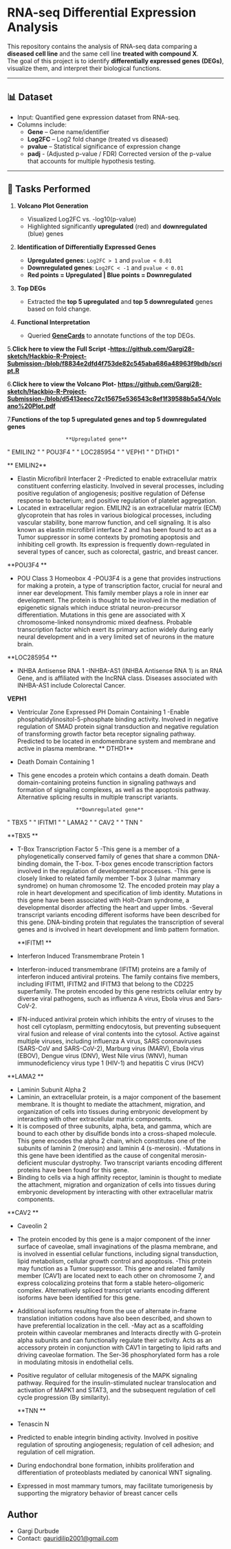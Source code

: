 # RNA-seq Differential Expression Analysis

This repository contains the analysis of RNA-seq data comparing a **diseased cell line** and the same cell line **treated with compound X**.  
The goal of this project is to identify **differentially expressed genes (DEGs)**, visualize them, and interpret their biological functions.

---

## 📊 Dataset
- Input: Quantified gene expression dataset from RNA-seq.
- Columns include:
  - **Gene** – Gene name/identifier  
  - **Log2FC** – Log2 fold change (treated vs diseased)  
  - **pvalue** – Statistical significance of expression change
  - **padj** - (Adjusted p-value / FDR) Corrected version of the p-value that accounts for multiple hypothesis testing.

---

## 🚀 Tasks Performed
1. **Volcano Plot Generation**
   - Visualized Log2FC vs. -log10(p-value)  
   - Highlighted significantly **upregulated** (red) and **downregulated** (blue) genes  

2. **Identification of Differentially Expressed Genes**
   - **Upregulated genes**: `Log2FC > 1` and `pvalue < 0.01`  
   - **Downregulated genes**: `Log2FC < -1` and `pvalue < 0.01`
   - **Red points = Upregulated | Blue points = Downregulated** 

3. **Top DEGs**
   - Extracted the **top 5 upregulated** and **top 5 downregulated** genes based on fold change.  

4. **Functional Interpretation**
   - Queried **[GeneCards](https://www.genecards.org/)** to annotate functions of the top DEGs.  


5.**Click here to view the Full Script -https://github.com/Gargi28-sketch/Hackbio-R-Project-Submission-/blob/f8834e2dfd4f753de82c545aba686a48963f9bdb/script.R**


6.**Click here to view the Volcano Plot- https://github.com/Gargi28-sketch/Hackbio-R-Project-Submission-/blob/d5413eecc72c15675e536543c8ef1f39588b5a54/Volcano%20Plot.pdf**


7.**Functions of the top 5 upregulated genes and top 5 downregulated genes**
                      
                       **Upregulated gene** 
" EMILIN2 "   " POU3F4 "    " LOC285954 " " VEPH1 "     " DTHD1 "    

** EMILIN2**

- Elastin Microfibril Interfacer 2
-Predicted to enable extracellular matrix constituent conferring elasticity. Involved in several processes, including positive regulation of angiogenesis; positive regulation of Défense response to bacterium; and positive regulation of platelet aggregation.
- Located in extracellular region. EMILIN2 is an extracellular matrix (ECM) glycoprotein that has roles in various biological processes, including vascular stability, bone marrow function, and cell signaling. It is also known as elastin microfibril interface 2 and has been found to act as a Tumor suppressor in some contexts by promoting apoptosis and inhibiting cell growth. Its expression is frequently down-regulated in several types of cancer, such as colorectal, gastric, and breast cancer. 

**POU3F4 **

- POU Class 3 Homeobox 4
-POU3F4 is a gene that provides instructions for making a protein, a type of transcription factor, crucial for neural and inner ear development. This family member plays a role in inner ear development. The protein is thought to be involved in the mediation of epigenetic signals which induce striatal neuron-precursor differentiation. Mutations in this gene are associated with X chromosome-linked nonsyndromic mixed deafness. Probable transcription factor which exert its primary action widely during early neural development and in a very limited set of neurons in the mature brain.

**LOC285954 **

- INHBA Antisense RNA 1
-INHBA-AS1 (INHBA Antisense RNA 1) is an RNA Gene, and is affiliated with the lncRNA class. Diseases associated with INHBA-AS1 include Colorectal Cancer.

**VEPH1**

- Ventricular Zone Expressed PH Domain Containing 1 
-Enable phosphatidylinositol-5-phosphate binding activity. Involved in negative regulation of SMAD protein signal transduction and negative regulation of transforming growth factor beta receptor signaling pathway. Predicted to be located in endomembrane system and membrane and  active in plasma membrane.
 ** DTHD1**
  
- Death Domain Containing 1
- This gene encodes a protein which contains a death domain. Death domain-containing proteins function in signaling pathways and formation of signaling complexes, as well as the apoptosis pathway. Alternative splicing results in multiple transcript variants. 


                         **Downregulated gene** 
 " TBX5 "   " IFITM1 " " LAMA2 "  " CAV2 "   " TNN "
 
**TBX5 **

- T-Box Transcription Factor 5
-This gene is a member of a phylogenetically conserved family of genes that share a common DNA-binding domain, the T-box. T-box genes encode transcription factors involved in the regulation of developmental processes. 
-This gene is closely linked to related family member T-box 3 (ulnar mammary syndrome) on human chromosome 12. The encoded protein may play a role in heart development and specification of limb identity. Mutations in this gene have been associated with Holt-Oram syndrome, a developmental disorder affecting the heart and upper limbs. 
-Several transcript variants encoding different isoforms have been described for this gene. DNA-binding protein that regulates the transcription of several genes and is involved in heart development and limb pattern formation.

  **IFITM1 **
  
- Interferon Induced Transmembrane Protein 1 
- Interferon-induced transmembrane (IFITM) proteins are a family of interferon induced antiviral proteins. The family contains five members, including IFITM1, IFITM2 and IFITM3 that belong to the CD225 superfamily. The protein encoded by this gene restricts cellular entry by diverse viral pathogens, such as influenza A virus, Ebola virus and Sars-CoV-2. 
- IFN-induced antiviral protein which inhibits the entry of viruses to the host cell cytoplasm, permitting endocytosis, but preventing subsequent viral fusion and release of viral contents into the cytosol. Active against multiple viruses, including influenza A virus, SARS coronaviruses (SARS-CoV and SARS-CoV-2), Marburg virus (MARV), Ebola virus (EBOV), Dengue virus (DNV), West Nile virus (WNV), human immunodeficiency virus type 1 (HIV-1) and hepatitis C virus (HCV)

**LAMA2 **
  
- Laminin Subunit Alpha 2 
- Laminin, an extracellular protein, is a major component of the basement membrane. It is thought to mediate the attachment, migration, and organization of cells into tissues during embryonic development by interacting with other extracellular matrix components.
- It is composed of three subunits, alpha, beta, and gamma, which are bound to each other by disulfide bonds into a cross-shaped molecule. This gene encodes the alpha 2 chain, which constitutes one of the subunits of laminin 2 (merosin) and laminin 4 (s-merosin). 
-Mutations in this gene have been identified as the cause of congenital merosin-deficient muscular dystrophy. Two transcript variants encoding different proteins have been found for this gene.
- Binding to cells via a high affinity receptor, laminin is thought to mediate the attachment, migration and organization of cells into tissues during embryonic development by interacting with other extracellular matrix components. 

**CAV2 **

- Caveolin 2 
- The protein encoded by this gene is a major component of the inner surface of caveolae, small invaginations of the plasma membrane, and is involved in essential cellular functions, including signal transduction, lipid metabolism, cellular growth control and apoptosis. 
-This protein may function as a Tumor suppressor. This gene and related family member (CAV1) are located next to each other on chromosome 7, and express colocalizing proteins that form a stable hetero-oligomeric complex. Alternatively spliced transcript variants encoding different isoforms have been identified for this gene.
- Additional isoforms resulting from the use of alternate in-frame translation initiation codons have also been described, and shown to have preferential localization in the cell.
-May act as a scaffolding protein within caveolar membranes and Interacts directly with G-protein alpha subunits and can functionally regulate their activity.
Acts as an accessory protein in conjunction with CAV1 in targeting to lipid rafts and driving caveolae formation. The Ser-36 phosphorylated form has a role in modulating mitosis in endothelial cells.
- Positive regulator of cellular mitogenesis of the MAPK signaling pathway.
Required for the insulin-stimulated nuclear translocation and activation of MAPK1 and STAT3, and the subsequent regulation of cell cycle progression (By similarity).

   **TNN **
  
- Tenascin N
- Predicted to enable integrin binding activity. Involved in positive regulation of sprouting angiogenesis; regulation of cell adhesion; and regulation of cell migration. 
- During endochondral bone formation, inhibits proliferation and differentiation of proteoblasts mediated by canonical WNT signaling.
- Expressed in most mammary tumors, may facilitate tumorigenesis by supporting the migratory behavior of breast cancer cells 










## Author
- Gargi Durbude
- Contact: gauridilip2001@gmail.com
  
